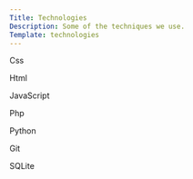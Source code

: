 ```yaml
---
Title: Technologies
Description: Some of the techniques we use.
Template: technologies
---
```



<div class="techno-box first-left">
<p>Css</p>
</div>

<div class="techno-box first-right">
<p>Html</p>
</div>

<div class="techno-box second-left">
<p>JavaScript</p>
</div>

<div class="techno-box second-right">
<p>Php</p>
</div>

<div class="techno-box third">
<p>Python</p>
</div>

<div class="techno-box fourth-left">
<p>Git</p>
</div>

<div class="techno-box fourth-right">
<p>SQLite</p>
</div>